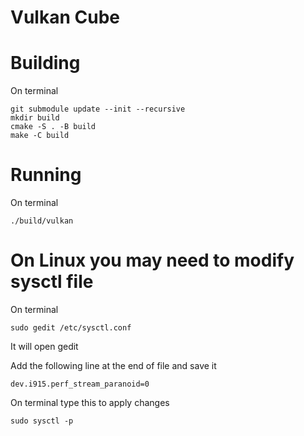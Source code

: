 
# Vulkan Cube

# Building
On terminal

    git submodule update --init --recursive
    mkdir build
    cmake -S . -B build
    make -C build

# Running
On terminal

    ./build/vulkan


# On Linux you may need to modify sysctl file
    
On terminal
    
    sudo gedit /etc/sysctl.conf

It will open gedit

Add the following line at the end of file and save it
    
    dev.i915.perf_stream_paranoid=0


On terminal type this to apply changes

    sudo sysctl -p